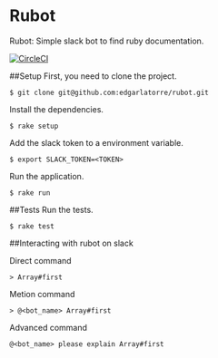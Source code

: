 # Rubot
Rubot: Simple slack bot to find ruby documentation.

[![CircleCI](https://circleci.com/gh/edgarlatorre/rubot/tree/master.svg?style=svg)](https://circleci.com/gh/edgarlatorre/rubot/tree/master)

##Setup
First, you need to clone the project.
```
$ git clone git@github.com:edgarlatorre/rubot.git
```

Install the dependencies.
```
$ rake setup
```

Add the slack token to a environment variable.
```
$ export SLACK_TOKEN=<TOKEN>
```

Run the application.
```
$ rake run
```

##Tests
Run the tests.
```
$ rake test
```

##Interacting with rubot on slack

Direct command
```
> Array#first
```

Metion command
```
> @<bot_name> Array#first
```

Advanced command
```
@<bot_name> please explain Array#first
```
